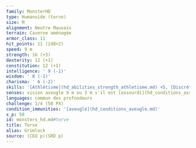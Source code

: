 ```yaml
---
family: MonsterHD
type: Humanoïde (torve)
size: M
alignment: Neutre Mauvais
terrain: Caverne aménagée
armor_class: 11
hit_points: 11 (2d8+2)
speed: 9 m
strength: 16 (+3)
dexterity: 12 (+1)
constitution: 12 (+1)
intelligence: ' 9 (-1)'
wisdom: ' 8 (-1)'
charisma: ' 6 (-2)'
skills: '[Athlétisme](hd_abilities_strength_athletisme.md) +5, [Discrétion](hd_abilities_dexterity_discretion.md) +3, [Perception](hd_abilities_wisdom_perception.md) +3'
senses: vision aveugle 9 m ou 3 m s'il est [assourdi](hd_conditions_assourdi.md) (aveugle au-delà de cette distance), [Perception passive](hd_abilities_dexterity_perception_passive.md) 13
languages: commun des profondeurs
challenge: 1/4 (50 PX)
condition_immunities: '[aveuglé](hd_conditions_aveugle.md)'
x_p: 50
id: monsters_hd.md#torve
title: Torve
alias: Grimlock
source: (CEO p)(SRD p)
---
```


